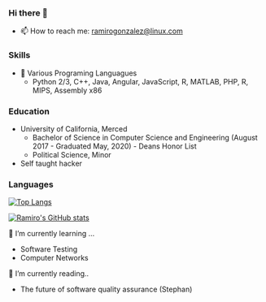 ### Hi there 👋

<!--
**r4mz3r0/r4mz3r0** is a ✨ _special_ ✨ repository because its `README.md` (this file) appears on your GitHub profile.

Here are some ideas to get you started:

- 🔭 I’m currently working on ...
- 🌱 I’m currently learning ...
- 👯 I’m looking to collaborate on ...
- 🤔 I’m looking for help with ...
- 💬 Ask me about ...
- 😄 Pronouns: ...
- ⚡ Fun fact: ...
-->
- 📫 How to reach me: ramirogonzalez@linux.com

### Skills 
- 🌱 Various Programing Languagues 
  - Python 2/3, C++, Java, Angular, JavaScript, R, MATLAB, PHP, R, MIPS, Assembly x86
### Education 
- University of California, Merced 
  - Bachelor of Science in Computer Science and Engineering (August 2017 - Graduated May, 2020) - Deans Honor List
  - Political Science, Minor
- Self taught hacker
### Languages
[![Top Langs](https://github-readme-stats.vercel.app/api/top-langs/?username=r4mz3r0&layout=compact&langs_count=10)](https://github.com/r4mz3r0) 

[![Ramiro's GitHub stats](https://github-readme-stats.vercel.app/api?username=r4mz3r0)](https://github.com/anuraghazra/github-readme-stats)


🌱 I’m currently learning ...
- Software Testing 
- Computer Networks

🔭 I’m currently reading..
- The future of software quality assurance (Stephan)
